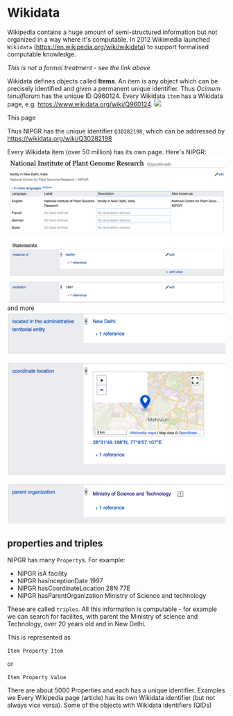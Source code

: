 # Wikidata

Wikipedia contains a huge amount of semi-structured information but not organized in a way where it's computable. In 2012 
Wikimedia launched `Wikidata` (https://en.wikipedia.org/wiki/wikidata) to support formalised computable knowledge.

*This is not a formal treatment - see the link above*

Wikidata defines objects called **Items**. An item is any object which can be precisely identified and given a permanent unique identifier. Thus *Ocimum tenuiflorum* has the unique ID Q960124. Every Wikidata `item` has a Wikidata page, e.g.
https://www.wikidata.org/wiki/Q960124.
![](otenuiflorum.png)


This page 

Thus NIPGR has the unique identifier `Q30282198`, which can be addressed by
https://wikidata.org/wiki/Q30282198

Every Wikidata item (over 50 million) has its own page. Here's NIPGR:
![](nipgr.png)
and more
![](nipgr1.png)

## properties and triples

NIPGR has many `Property`s. For example:
* NIPGR isA facility
* NIPGR hasInceptionDate 1997
* NIPGR hasCoordinateLocation 28N 77E
* NIPGR hasParentOrganization Ministry of Science and technology

These are called `triples`. All this information is computable - for example we can search for facilites,  with parent the Ministry of science and Technology,  over 20 years old and in New Delhi.

This is represented as 
```
Item Property Item
```
or
```
Item Property Value
```
There are about 5000 Properties and each has a unique identifier. Examples we 
Every Wikipedia page (article) has its own Wikidata identifier (but not always vice versa).
Some of the objects with Wikidata identifiers (QIDs) 
